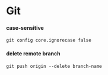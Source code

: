 # Git

#### case-sensitive

```
git config core.ignorecase false
```

#### delete remote branch

```
git push origin --delete branch-name
```